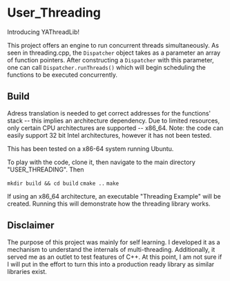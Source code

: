 
# User_Threading

Introducing YAThreadLib!

This project offers an engine to run concurrent threads simultaneously. As seen in threading.cpp, the `Dispatcher` object takes as a parameter an array of function pointers. After constructing a `Dispatcher` with this parameter, one can call `Dispatcher.runThreads()` which will begin scheduling the functions to be executed concurrently. 


## Build

Adress translation is needed to get correct addresses for the functions' stack -- this implies an architecture dependency. Due to limited resources, only certain CPU architectures are supported -- x86_64. Note: the code can easily support 32 bit Intel architectures, however it has not been tested.

This has been tested on a x86-64 system running Ubuntu. 

To play with the code, clone it, then navigate to the main directory "USER_THREADING". Then

`mkdir build && cd build`
`cmake ..`
`make`

If using an x86_64 architecture, an executable "Threading Example" will be created. Running this will demonstrate how the threading library works.


## Disclaimer

The purpose of this project was mainly for self learning. I developed it as a mechanism to understand the internals of multi-threading. Additionally, it served me as an outlet to test features of C++. At this point, I am not sure if I will put in the effort to turn this into a production ready library as similar libraries exist. 
